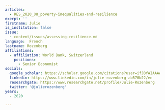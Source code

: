 ```yaml
---
articles:
  - RES_2020_08_poverty-inequalities-and-resilience
exerpt: ''
firstname: Julie
is_institution: false
issue:
  - content/issues/assessing-resilience.md
language:  French
lastname: Rozenberg
affiliations:
  - affiliation: World Bank, Switzerland
    positions:
      - Senior Economist
socials:
  google_scholar: https://scholar.google.com/citations?user=ifJDfAIAAAAJ&hl=fr
  linkedin: https://www.linkedin.com/in/julie-rozenberg-ab570b22/en
  researchgate: https://www.researchgate.net/profile/Julie-Rozenberg
  twitter: '@julierozenberg'
years:
  - 2020

---
```

